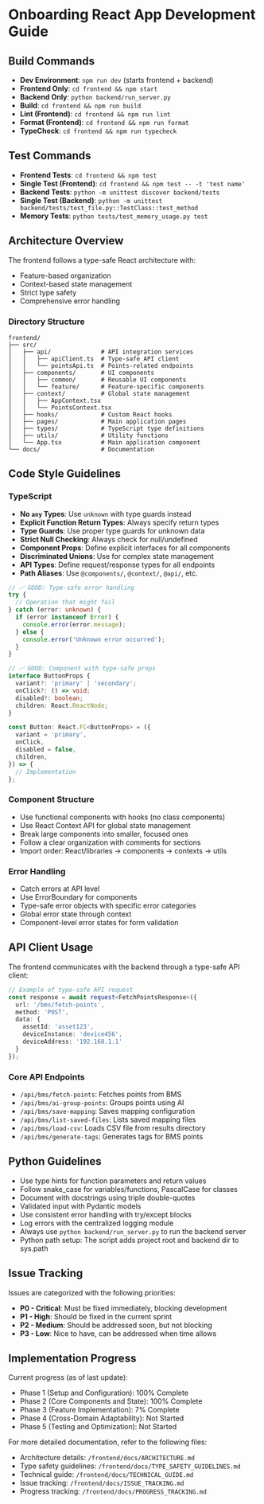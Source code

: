 # Onboarding React App Development Guide

## Build Commands
- **Dev Environment**: `npm run dev` (starts frontend + backend)
- **Frontend Only**: `cd frontend && npm start`
- **Backend Only**: `python backend/run_server.py`
- **Build**: `cd frontend && npm run build`
- **Lint (Frontend)**: `cd frontend && npm run lint`
- **Format (Frontend)**: `cd frontend && npm run format` 
- **TypeCheck**: `cd frontend && npm run typecheck`

## Test Commands
- **Frontend Tests**: `cd frontend && npm test`
- **Single Test (Frontend)**: `cd frontend && npm test -- -t 'test name'`
- **Backend Tests**: `python -m unittest discover backend/tests`
- **Single Test (Backend)**: `python -m unittest backend/tests/test_file.py::TestClass::test_method`
- **Memory Tests**: `python tests/test_memory_usage.py test`

## Architecture Overview

The frontend follows a type-safe React architecture with:
- Feature-based organization
- Context-based state management
- Strict type safety
- Comprehensive error handling

### Directory Structure
```
frontend/
├── src/
│   ├── api/              # API integration services
│   │   ├── apiClient.ts  # Type-safe API client
│   │   └── pointsApi.ts  # Points-related endpoints
│   ├── components/       # UI components
│   │   ├── common/       # Reusable UI components
│   │   └── feature/      # Feature-specific components
│   ├── context/          # Global state management
│   │   ├── AppContext.tsx
│   │   └── PointsContext.tsx
│   ├── hooks/            # Custom React hooks
│   ├── pages/            # Main application pages
│   ├── types/            # TypeScript type definitions
│   ├── utils/            # Utility functions
│   └── App.tsx           # Main application component
└── docs/                 # Documentation
```

## Code Style Guidelines

### TypeScript
- **No `any` Types**: Use `unknown` with type guards instead
- **Explicit Function Return Types**: Always specify return types
- **Type Guards**: Use proper type guards for unknown data
- **Strict Null Checking**: Always check for null/undefined
- **Component Props**: Define explicit interfaces for all components
- **Discriminated Unions**: Use for complex state management
- **API Types**: Define request/response types for all endpoints
- **Path Aliases**: Use `@components/`, `@context/`, `@api/`, etc.

```typescript
// ✅ GOOD: Type-safe error handling
try {
  // Operation that might fail
} catch (error: unknown) {
  if (error instanceof Error) {
    console.error(error.message);
  } else {
    console.error('Unknown error occurred');
  }
}

// ✅ GOOD: Component with type-safe props
interface ButtonProps {
  variant?: 'primary' | 'secondary';
  onClick?: () => void;
  disabled?: boolean;
  children: React.ReactNode;
}

const Button: React.FC<ButtonProps> = ({
  variant = 'primary',
  onClick,
  disabled = false,
  children,
}) => {
  // Implementation
};
```

### Component Structure
- Use functional components with hooks (no class components)
- Use React Context API for global state management
- Break large components into smaller, focused ones
- Follow a clear organization with comments for sections
- Import order: React/libraries → components → contexts → utils

### Error Handling
- Catch errors at API level
- Use ErrorBoundary for components
- Type-safe error objects with specific error categories
- Global error state through context
- Component-level error states for form validation

## API Client Usage

The frontend communicates with the backend through a type-safe API client:

```typescript
// Example of type-safe API request
const response = await request<FetchPointsResponse>({
  url: '/bms/fetch-points',
  method: 'POST',
  data: {
    assetId: 'asset123',
    deviceInstance: 'device456',
    deviceAddress: '192.168.1.1'
  }
});
```

### Core API Endpoints
- `/api/bms/fetch-points`: Fetches points from BMS
- `/api/bms/ai-group-points`: Groups points using AI
- `/api/bms/save-mapping`: Saves mapping configuration
- `/api/bms/list-saved-files`: Lists saved mapping files
- `/api/bms/load-csv`: Loads CSV file from results directory
- `/api/bms/generate-tags`: Generates tags for BMS points

## Python Guidelines
- Use type hints for function parameters and return values
- Follow snake_case for variables/functions, PascalCase for classes
- Document with docstrings using triple double-quotes
- Validated input with Pydantic models
- Use consistent error handling with try/except blocks
- Log errors with the centralized logging module
- Always use `python backend/run_server.py` to run the backend server
- Python path setup: The script adds project root and backend dir to sys.path

## Issue Tracking

Issues are categorized with the following priorities:
- **P0 - Critical**: Must be fixed immediately, blocking development
- **P1 - High**: Should be fixed in the current sprint
- **P2 - Medium**: Should be addressed soon, but not blocking
- **P3 - Low**: Nice to have, can be addressed when time allows

## Implementation Progress

Current progress (as of last update):
- Phase 1 (Setup and Configuration): 100% Complete
- Phase 2 (Core Components and State): 100% Complete
- Phase 3 (Feature Implementation): 7% Complete
- Phase 4 (Cross-Domain Adaptability): Not Started
- Phase 5 (Testing and Optimization): Not Started

For more detailed documentation, refer to the following files:
- Architecture details: `/frontend/docs/ARCHITECTURE.md`
- Type safety guidelines: `/frontend/docs/TYPE_SAFETY_GUIDELINES.md`
- Technical guide: `/frontend/docs/TECHNICAL_GUIDE.md`
- Issue tracking: `/frontend/docs/ISSUE_TRACKING.md`
- Progress tracking: `/frontend/docs/PROGRESS_TRACKING.md`